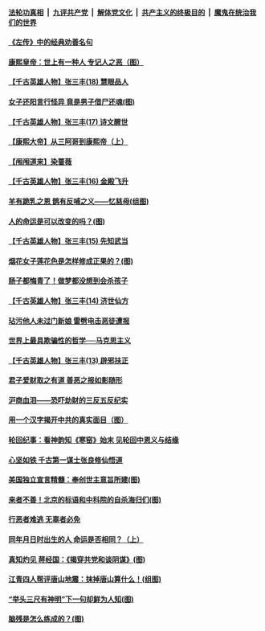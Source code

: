 

####  [法轮功真相](../../../../basic/blob/master/README.md?t=06231802) &nbsp;|&nbsp; [九评共产党](../../../../9ping.md/blob/master/README.md?t=06231802) &nbsp;|&nbsp; [解体党文化](../../../../jtdwh.md/blob/master/README.md?t=06231802)  &nbsp;|&nbsp; [共产主义的终极目的](../../../../gczydzjmd.md/blob/master/README.md?t=06231802) &nbsp;|&nbsp; [魔鬼在统治我们的世界](../../../../mgztzwmdsj.md/blob/master/README.md?t=06231802) 

#### [《左传》中的经典劝善名句](../pages/prog647/a102877510.md?t=06231802) 

#### [康熙皇帝：世上有一种人 专记人之恶（图）](../pages/prog647/a102877478.md?t=06231802) 

#### [【千古英雄人物】张三丰(18) 慧眼品人](../pages/prog647/a102877321.md?t=06231802) 

#### [女子还阳言行怪异 竟是男子借尸还魂(图)](../pages/prog647/a102876593.md?t=06231802) 

#### [【千古英雄人物】张三丰(17) 诗文醒世](../pages/prog647/a102876526.md?t=06231802) 

#### [【康熙大帝】从三阿哥到康熙帝（上）](../pages/prog647/a102876250.md?t=06231802) 

#### [【闱闱道来】染蔷薇](../pages/prog647/a102876076.md?t=06231802) 

#### [【千古英雄人物】张三丰(16) 金殿飞升](../pages/prog647/a102876032.md?t=06231802) 

#### [羊有跪乳之恩 鹊有反哺之义——忆慈母(组图)](../pages/prog647/a102875584.md?t=06231802) 

#### [人的命运是可以改变的吗？(图)](../pages/prog647/a102875576.md?t=06231802) 

#### [【千古英雄人物】张三丰(15) 先知武当](../pages/prog647/a102875425.md?t=06231802) 

#### [烟花女子莲花色是怎样修成正果的？(图)](../pages/prog647/a102874724.md?t=06231802) 

#### [肠子都悔青了！做梦都没想到会杀孩子](../pages/prog647/a102874720.md?t=06231802) 

#### [【千古英雄人物】张三丰(14) 济世仙方](../pages/prog647/a102874590.md?t=06231802) 

#### [玷污他人未过门新娘 雷劈电击恶徒遭报](../pages/prog647/a102873878.md?t=06231802) 

#### [世界上最具欺骗性的哲学──马克思主义](../pages/prog647/a102873869.md?t=06231802) 

#### [【千古英雄人物】张三丰(13) 辟邪扶正](../pages/prog647/a102873790.md?t=06231802) 

#### [君子爱财取之有道 善恶之报如影随形](../pages/prog647/a102873721.md?t=06231802) 

#### [沪商血泪——恐吓劫财的三反五反纪实](../pages/prog647/a102873058.md?t=06231802) 

#### [用一个汉字揭开中共的真实面目（图）](../pages/prog647/a102873052.md?t=06231802) 

#### [轮回纪事：看神韵知《寒窑》始末 见轮回中恩义与结缘](../pages/prog647/a102872622.md?t=06231802) 

#### [心坚如铁 千古第一谋士张良修仙悟道](../pages/prog647/a102872238.md?t=06231802) 

#### [美国独立宣言精髓：奉创世主意旨所建(图)](../pages/prog647/a102872237.md?t=06231802) 

#### [来者不善！北京的标语和中科院的自杀海归们(图)](../pages/prog647/a102872214.md?t=06231802) 

#### [行恶者难逃 无辜者必免](../pages/prog647/a102871349.md?t=06231802) 

#### [同年月日时出生的人 命运是否相同？（上）](../pages/prog647/a102871336.md?t=06231802) 

#### [真知灼见 蒋经国：《揭穿共党和谈阴谋》(图)](../pages/prog647/a102870122.md?t=06231802) 

#### [江青四人帮评唐山地震：抹掉唐山算什么！(组图)](../pages/prog647/a102870109.md?t=06231802) 

#### [“举头三尺有神明”下一句却鲜为人知(图)](../pages/prog647/a102869172.md?t=06231802) 

#### [脑残是怎么练成的？(图)](../pages/prog647/a102869164.md?t=06231802) 

